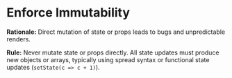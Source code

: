 # Enforce Immutability

**Rationale:** Direct mutation of state or props leads to bugs and unpredictable renders.

**Rule:** Never mutate state or props directly. All state updates must produce new objects or arrays, typically using spread syntax or functional state updates (`setState(c => c + 1)`).
